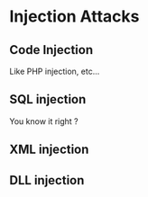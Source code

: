 # Injection Attacks

## Code Injection

Like PHP injection, etc...

## SQL injection

You know it right ?&#x20;

## XML injection

## DLL injection
